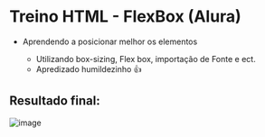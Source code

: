 # Treino HTML - FlexBox (Alura)
* Aprendendo a posicionar melhor os elementos

  - Utilizando box-sizing, Flex box, importação de Fonte e ect.
  - Apredizado humildezinho 👍
 
## Resultado final: 
  ![image](https://github.com/RafaelRChar/TreinoHTML/assets/120147597/a20283c8-f1fa-4934-b871-20d80e78f95d)
